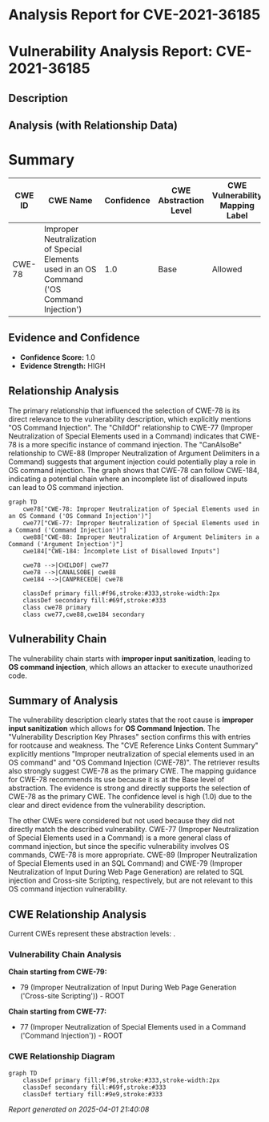 # Analysis Report for CVE-2021-36185

# Vulnerability Analysis Report: CVE-2021-36185

## Description



## Analysis (with Relationship Data)

# Summary
| CWE ID | CWE Name | Confidence | CWE Abstraction Level | CWE Vulnerability Mapping Label | CWE-Vulnerability Mapping Notes |
|---|---|---|---|---|---|
| CWE-78 | Improper Neutralization of Special Elements used in an OS Command ('OS Command Injection') | 1.0 | Base | Allowed | Primary CWE |

## Evidence and Confidence

*   **Confidence Score:** 1.0
*   **Evidence Strength:** HIGH

## Relationship Analysis
The primary relationship that influenced the selection of CWE-78 is its direct relevance to the vulnerability description, which explicitly mentions "OS Command Injection". The "ChildOf" relationship to CWE-77 (Improper Neutralization of Special Elements used in a Command) indicates that CWE-78 is a more specific instance of command injection. The "CanAlsoBe" relationship to CWE-88 (Improper Neutralization of Argument Delimiters in a Command) suggests that argument injection could potentially play a role in OS command injection. The graph shows that CWE-78 can follow CWE-184, indicating a potential chain where an incomplete list of disallowed inputs can lead to OS command injection.
```mermaid
graph TD
    cwe78["CWE-78: Improper Neutralization of Special Elements used in an OS Command ('OS Command Injection')"]
    cwe77["CWE-77: Improper Neutralization of Special Elements used in a Command ('Command Injection')"]
    cwe88["CWE-88: Improper Neutralization of Argument Delimiters in a Command ('Argument Injection')"]
    cwe184["CWE-184: Incomplete List of Disallowed Inputs"]
    
    cwe78 -->|CHILDOF| cwe77
    cwe78 -->|CANALSOBE| cwe88
    cwe184 -->|CANPRECEDE| cwe78
    
    classDef primary fill:#f96,stroke:#333,stroke-width:2px
    classDef secondary fill:#69f,stroke:#333
    class cwe78 primary
    class cwe77,cwe88,cwe184 secondary
```

## Vulnerability Chain
The vulnerability chain starts with **improper input sanitization**, leading to **OS command injection**, which allows an attacker to execute unauthorized code.

## Summary of Analysis
The vulnerability description clearly states that the root cause is **improper input sanitization** which allows for **OS Command Injection**. The "Vulnerability Description Key Phrases" section confirms this with entries for rootcause and weakness. The "CVE Reference Links Content Summary" explicitly mentions "Improper neutralization of special elements used in an OS command" and "OS Command Injection (CWE-78)". The retriever results also strongly suggest CWE-78 as the primary CWE. The mapping guidance for CWE-78 recommends its use because it is at the Base level of abstraction. The evidence is strong and directly supports the selection of CWE-78 as the primary CWE. The confidence level is high (1.0) due to the clear and direct evidence from the vulnerability description.

The other CWEs were considered but not used because they did not directly match the described vulnerability. CWE-77 (Improper Neutralization of Special Elements used in a Command) is a more general class of command injection, but since the specific vulnerability involves OS commands, CWE-78 is more appropriate. CWE-89 (Improper Neutralization of Special Elements used in an SQL Command) and CWE-79 (Improper Neutralization of Input During Web Page Generation) are related to SQL injection and Cross-site Scripting, respectively, but are not relevant to this OS command injection vulnerability.


## CWE Relationship Analysis

Current CWEs represent these abstraction levels: .


### Vulnerability Chain Analysis

**Chain starting from CWE-79:**
- 79 (Improper Neutralization of Input During Web Page Generation ('Cross-site Scripting')) - ROOT


**Chain starting from CWE-77:**
- 77 (Improper Neutralization of Special Elements used in a Command ('Command Injection')) - ROOT



### CWE Relationship Diagram

```mermaid
graph TD
    classDef primary fill:#f96,stroke:#333,stroke-width:2px
    classDef secondary fill:#69f,stroke:#333
    classDef tertiary fill:#9e9,stroke:#333
```



*Report generated on 2025-04-01 21:40:08*
